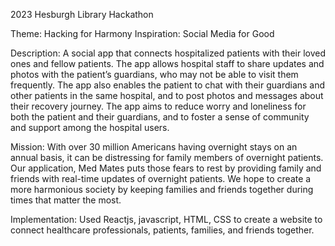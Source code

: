 2023 Hesburgh Library Hackathon

Theme: Hacking for Harmony
Inspiration: Social Media for Good

Description:
A social app that connects hospitalized patients with their loved ones and fellow patients. The app allows hospital staff to share updates and photos with the patient’s guardians, who may not be able to visit them frequently. The app also enables the patient to chat with their guardians and other patients in the same hospital, and to post photos and messages about their recovery journey. The app aims to reduce worry and loneliness for both the patient and their guardians, and to foster a sense of community and support among the hospital users.

Mission:
With over 30 million Americans having overnight stays on an annual basis, it can be distressing for family members of overnight patients. Our application, Med Mates puts those fears to rest by providing family and friends with real-time updates of overnight patients. We hope to create a more harmonious society by keeping families and friends together during times that matter the most.

Implementation:
Used Reactjs, javascript, HTML, CSS to create a website to connect healthcare professionals, patients, families, and friends together.
